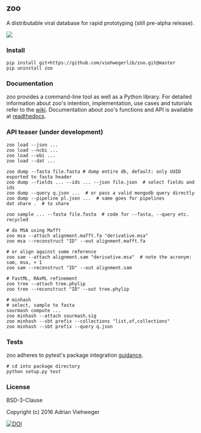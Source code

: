 ## zoo

A distributable viral database for rapid prototyping (still pre-alpha release).

![](https://github.com/viehwegerlib/zoo/blob/master/zoo/img/cell.png)

### Install

```
pip install git+https://github.com/viehwegerlib/zoo.git@master
pip uninstall zoo
```

### Documentation

zoo provides a command-line tool as well as a Python library. For detailed information about zoo's intention, implementation, use cases and tutorials refer to the [wiki](https://github.com/viehwegerlib/zoo/wiki). Documentation about zoo's functions and API is available at [readthedocs](https://readthedocs.org/).

### API teaser (under development)

```
zoo load --json ...
zoo load --ncbi ...
zoo load --ebi ...
zoo load --dat ...

zoo dump --fasta file.fasta # dump entire db, default: only UUID exported to fasta header
zoo dump --fields ... --ids ... --json file.json  # select fields and ids
zoo dump --query q.json ...  # or pass a valid mongodb query directly
zoo dump --pipeline pl.json ...  # same goes for pipelines
dat share .  # to share

zoo sample ... --fasta file.fasta  # code for --fasta, --query etc. recycled

# do MSA using Mafft
zoo msa --attach alignment.mafft.fa "derivative.msa"
zoo msa --reconstruct "ID" --out alignment.mafft.fa

# or align against some reference
zoo sam --attach alignment.sam "derivative.msa"  # note the acronym: sam, msa, + 1
zoo sam --reconstruct "ID" --out alignment.sam

# FastML, RAxML refinement
zoo tree --attach tree.phylip
zoo tree --reconstruct "ID" --out tree.phylip

# minhash
# select, sample to fasta
sourmash compute ...
zoo minhash --attach sourmash.sig
zoo minhash --sbt prefix --collections "list,of,collections"
zoo minhash --sbt prefix --query q.json
```

### Tests

zoo adheres to pytest's package integration [guidance](http://doc.pytest.org/en/latest/goodpractices.html).

```
# cd into package directory
python setup.py test
```

### License

BSD-3-Clause

Copyright (c) 2016 Adrian Viehweger

[![DOI](https://zenodo.org/badge/84596868.svg)](https://zenodo.org/badge/latestdoi/84596868)



